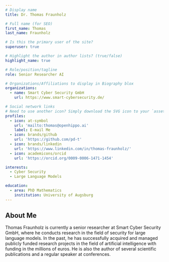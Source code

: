 ```yaml
---
# Display name
title: Dr. Thomas Fraunholz

# Full name (for SEO)
first_name: Thomas
last_name: Fraunholz

# Is this the primary user of the site?
superuser: true

# Highlight the author in author lists? (true/false)
highlight_name: true

# Role/position/tagline
role: Senior Researcher AI 

# Organizations/Affiliations to display in Biography blox
organizations:
  - name: Smart Cyber Security GmbH
    url: https://www.smart-cybersecurity.de/

# Social network links
# Need to use another icon? Simply download the SVG icon to your `assets/media/icons/` folder.
profiles:
  - icon: at-symbol
    url: 'mailto:thomas@openhippo.ai'
    label: E-mail Me
  - icon: brands/github
    url: 'https://github.com/pd-t'
  - icon: brands/linkedin
    url: 'https://www.linkedin.com/in/thomas-fraunholz/'
  - icon: academicons/orcid
    url: 'https://orcid.org/0009-0006-1471-1454'

interests:
  - Cyber Security
  - Large Language Models

education:
  - area: PhD Mathematics
    institution: University of Augsburg
---
```


## About Me

Thomas Fraunholz is currently a senior researcher at Smart Cyber Security GmbH, where he conducts research in the field of security for large language models. In the past, he has successfully acquired and managed publicly funded research projects in the field of artificial intelligence with funding in the millions of euros. He is also the author of several scientific publications and a regular speaker at conferences. 